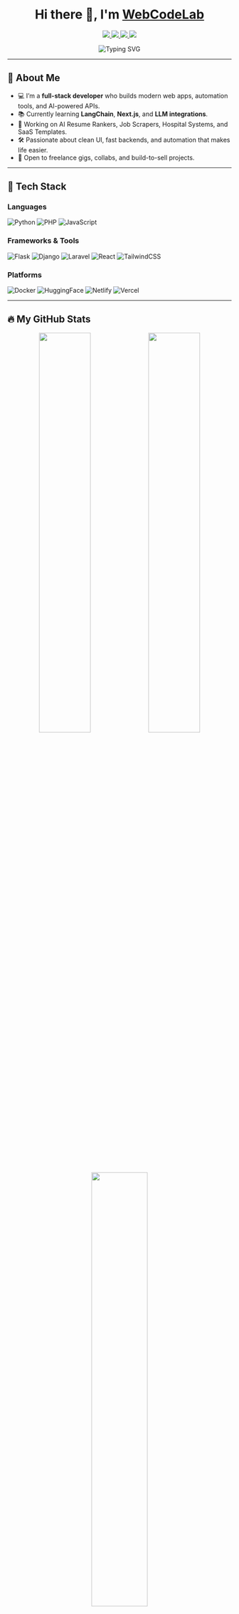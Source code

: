 <h1 align="center">Hi there 👋, I'm <a href="https://yourportfolio.com" target="_blank">WebCodeLab</a></h1>
<p align="center">
  <a href="https://twitter.com/yourhandle" target="_blank">
    <img src="https://img.shields.io/badge/Twitter-1DA1F2?style=for-the-badge&logo=twitter&logoColor=white" />
  </a>
  <a href="https://linkedin.com/in/yourprofile" target="_blank">
    <img src="https://img.shields.io/badge/LinkedIn-0A66C2?style=for-the-badge&logo=linkedin&logoColor=white" />
  </a>
  <a href="https://wa.me/234XXXXXXXXXX" target="_blank">
    <img src="https://img.shields.io/badge/WhatsApp-25D366?style=for-the-badge&logo=whatsapp&logoColor=white" />
  </a>
  <a href="mailto:youremail@example.com">
    <img src="https://img.shields.io/badge/Gmail-D14836?style=for-the-badge&logo=gmail&logoColor=white" />
  </a>
</p>

<p align="center">
  <img src="https://readme-typing-svg.demolab.com?font=Fira+Code&weight=500&size=22&pause=1000&color=36BCF7&center=true&vCenter=true&width=435&lines=Hey+there!+I'm+WebCodeLab;Full-Stack+Web+%26+App+Developer;AI+Tool+Builder+%7C+Freelancer+%7C+Dev-for-Hire;Loves+clean+code+and+shipping+products" alt="Typing SVG" />
</p>

---

## 💼 About Me

- 💻 I’m a **full-stack developer** who builds modern web apps, automation tools, and AI-powered APIs.
- 📚 Currently learning **LangChain**, **Next.js**, and **LLM integrations**.
- 🔭 Working on AI Resume Rankers, Job Scrapers, Hospital Systems, and SaaS Templates.
- 🛠️ Passionate about clean UI, fast backends, and automation that makes life easier.
- 🤝 Open to freelance gigs, collabs, and build-to-sell projects.

---

## 🧰 Tech Stack

### Languages  
![Python](https://img.shields.io/badge/Python-3776AB?style=flat-square&logo=python&logoColor=white)
![PHP](https://img.shields.io/badge/PHP-777BB4?style=flat-square&logo=php)
![JavaScript](https://img.shields.io/badge/JavaScript-F7DF1E?style=flat-square&logo=javascript&logoColor=black)

### Frameworks & Tools  
![Flask](https://img.shields.io/badge/Flask-black?style=flat-square&logo=flask)
![Django](https://img.shields.io/badge/Django-092E20?style=flat-square&logo=django)
![Laravel](https://img.shields.io/badge/Laravel-F55247?style=flat-square&logo=laravel)
![React](https://img.shields.io/badge/React-20232A?style=flat-square&logo=react)
![TailwindCSS](https://img.shields.io/badge/TailwindCSS-38B2AC?style=flat-square&logo=tailwind-css)

### Platforms  
![Docker](https://img.shields.io/badge/Docker-2496ED?style=flat-square&logo=docker)
![HuggingFace](https://img.shields.io/badge/HuggingFace-FCC624?style=flat-square&logo=huggingface)
![Netlify](https://img.shields.io/badge/Netlify-00C7B7?style=flat-square&logo=netlify)
![Vercel](https://img.shields.io/badge/Vercel-000000?style=flat-square&logo=vercel)

---

## 🔥 My GitHub Stats

<p align="center">
  <img src="https://github-readme-stats.vercel.app/api?username=WebCodeLab&show_icons=true&theme=tokyonight&hide_border=true" width="48%" />
  <img src="https://github-readme-streak-stats.herokuapp.com/?user=WebCodeLab&theme=tokyonight&hide_border=true" width="48%" />
</p>

<p align="center">
  <img src="https://github-readme-stats.vercel.app/api/top-langs/?username=WebCodeLab&layout=compact&theme=tokyonight&hide_border=true" width="50%" />
</p>

---

## 📌 Featured Projects

- **SmartBasket** – E-commerce site with Django + Tailwind + Admin system  
- **AI Resume Ranker** – Flask API using NLP for job-to-resume scoring  
- **Freelance Lead Scraper** – Python scraper across 10+ platforms  
- **Hospital Manager** – Laravel HMS with patient file logic  
- **Jobboard API** – Aggregator for tech jobs via scraping

---

## 📬 Reach Me

- 🔗 [Portfolio](https://webcodelab.pythonanywhere.com/)
- 📧 webcodelabb@gmail.com  
- 💬 [WhatsApp Chat](https://wa.me/2348101106111)  
- 🌍 [Gumroad Shop](https://webcodelab.gumroad.com/l/wcwvg)

---

<p align="center">
  <img src="https://github-profile-trophy.vercel.app/?username=WebCodeLab&theme=darkhub&no-frame=true&row=1" />
</p>

> 🚀 “Code fast. Learn faster. Deliver real value.”
